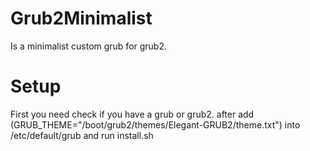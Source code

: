 # Grub2Minimalist
Is a minimalist custom grub for grub2.

# Setup

First you need check if you have a grub or grub2.
after add (GRUB_THEME="/boot/grub2/themes/Elegant-GRUB2/theme.txt") into /etc/default/grub
and run install.sh
